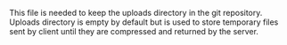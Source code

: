 This file is needed to keep the uploads directory in the git repository.
Uploads directory is empty by default but is used to store temporary files sent by client until they are compressed and returned by the server.

